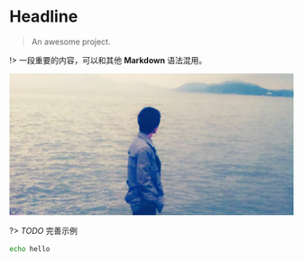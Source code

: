 # Headline

> An awesome project.

!> 一段重要的内容，可以和其他 **Markdown** 语法混用。

![logo](/assets/images/Z_Plus.jpg ':size=400x199')

?> _TODO_ 完善示例

```bash
echo hello
```